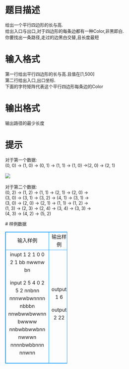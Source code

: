 # 

 
 # 题目描述 
<p>
给出一个平行四边形的长与高.<br>给出入口与出口,对于四边形的每条边都有一种Color,非黑即白.<br>你要找出一条路径,走过的边黑白交替,且长度最短</p> 

 
 # 输入格式 
<p>
第一行给出平行四边形的长与高.且值在[1,500]<br>第二行给出入口,出口坐标.<br>下面的字符矩阵代表这个平行四边形每条边的Color</p> 

 
 # 输出格式 
<p>
输出路径的最少长度</p> 

 
 # 提示 
<p>
对于第一个数据:<br>(0, 0) -> (1, 0) -> (0, 1) -> (1, 1) -> (1, 0) ->(2, 0) -> (2, 1)<br><br><img border="0" src="/source/joyoi/tyvj-2271/img/aHR0cDovL3d3dy5qb3lvaS5jbi9wcm9ibGVtL3R5dmotMjI3MS9wcm9ibGVtc19pbWFnZXMvMjY0MC8xMzUzLmpwZw==.jpg"><br><br>对于第二个数据:<br>(0, 2) -> (1, 2) -> (1, 1) -> (2, 1) -> (2, 0) -><br>(3, 0) -> (3, 1) -> (3, 2) -> (4, 1) -> (3, 1) -><br>(3, 0) -> (2, 0) -> (2, 1) -> (1, 1) -> (1, 2) -><br>(1, 3) -> (2, 3) -> (2, 4) -> (3, 4) -> (3, 3) -><br>(4, 3) -> (4, 2) -> (5, 2)</p> 
# 样例数据
<style>
        table,table tr th, table tr td { border:1px solid #0094ff; }
        table { width: 200px; min-height: 25px; line-height: 25px; text-align: center; border-collapse: collapse;}   
    </style>
<table>
	<tr>
		<td>输入样例</td>
		<td>输出样例</td>
	</tr>
<tr><td>inupt 1
2 1
0 0 2 1
bb
nwwnw
bn

input 2
5 4
0 2 5 2
nnbnn
nnnwwbwnnnn
nbbbn
nnwbwwbwwnn
bwwww
nnbwbbwwbnn
nwwwn
nnnnbwbbnnn
nnwnn</td><td>output 1
6

output 2
22</td></tr></table>
